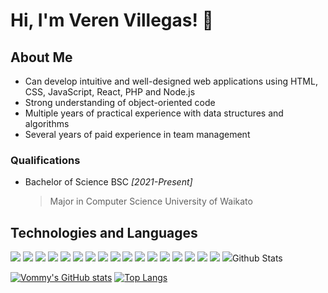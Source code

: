 
# Hi, I'm Veren Villegas! 👋

## About Me 
* Can develop intuitive and well-designed web applications using HTML, CSS, JavaScript, React, PHP and Node.js
* Strong understanding of object-oriented code
* Multiple years of practical experience with data structures and algorithms
* Several years of paid experience in team management

### Qualifications
* Bachelor of Science BSC _[2021-Present]_
   > Major in Computer Science University of Waikato

## Technologies and Languages
<div>
   <img src="https://img.shields.io/badge/C%23-239120?style=for-the-badge&logo=c-sharp&logoColor=white">
   <img src="https://img.shields.io/badge/Bootstrap-563D7C?style=for-the-badge&logo=bootstrap&logoColor=white">
   <img src="https://img.shields.io/badge/Junit5-25A162?style=for-the-badge&logo=junit5&logoColor=white">
   <img src="https://img.shields.io/badge/Node.js-339933?style=for-the-badge&logo=nodedotjs&logoColor=white">
   <img src="https://img.shields.io/badge/React-20232A?style=for-the-badge&logo=react&logoColor=61DAFB">
   <img src="https://img.shields.io/badge/Xampp-F37623?style=for-the-badge&logo=xampp&logoColor=white">
   <img src="https://img.shields.io/badge/HTML5-E34F26?style=for-the-badge&logo=html5&logoColor=white">
   <img src="https://img.shields.io/badge/JavaScript-323330?style=for-the-badge&logo=javascript&logoColor=F7DF1E">
   <img src="https://img.shields.io/badge/CSS3-1572B6?style=for-the-badge&logo=css3&logoColor=white">
   <img src="https://img.shields.io/badge/json-5E5C5C?style=for-the-badge&logo=json&logoColor=white">
   <img src="https://img.shields.io/badge/PHP-777BB4?style=for-the-badge&logo=php&logoColor=white">
   <img src="https://img.shields.io/badge/Python-FFD43B?style=for-the-badge&logo=python&logoColor=blue">
   <img src="https://img.shields.io/badge/Visual_Studio-5C2D91?style=for-the-badge&logo=visual%20studio&logoColor=white">
   <img src="https://img.shields.io/badge/Visual_Studio_Code-0078D4?style=for-the-badge&logo=visual%20studio%20code&logoColor=white">
   <img src="https://img.shields.io/badge/Emacs-%237F5AB6.svg?&style=for-the-badge&logo=gnu-emacs&logoColor=white">
   <img src="https://img.shields.io/badge/Unity-100000?style=for-the-badge&logo=unity&logoColor=white">
   <img src="https://img.shields.io/badge/Postman-FF6C37?style=for-the-badge&logo=Postman&logoColor=white">
   <img src="https://img.shields.io/badge/Microsoft%20SQL%20Server-CC2927?style=for-the-badge&logo=microsoft%20sql%20server&logoColor=white>
</div>

## Github Stats
[![Vommy's GitHub stats](https://github-readme-stats.vercel.app/api?username=Vommy&show_icons=true&theme=transparent)](https://github.com/anuraghazra/github-readme-stats)
[![Top Langs](https://github-readme-stats.vercel.app/api/top-langs/?username=Vommy&layout=donut&show_icons=true&theme=transparent)](https://github.com/anuraghazra/github-readme-stats)


<!--
**Vommy/Vommy** is a ✨ _special_ ✨ repository because its![Uploading aboutMe.png…]()
 `README.md` (this file) appears on your GitHub profile.

Here are some ideas to get you started:

- 🔭 I’m currently working on ...
- 🌱 I’m currently learning ...
- 👯 I’m looking to collaborate on ...
- 🤔 I’m looking for help with ...
- 💬 Ask me about ...
- 📫 How to reach me: ...
- 😄 Pronouns: ...
- ⚡ Fun fact: ...
-->
